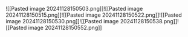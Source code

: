 ![[Pasted image 20241128150503.png]]![[Pasted image 20241128150515.png]]![[Pasted image 20241128150522.png]]![[Pasted image 20241128150530.png]]![[Pasted image 20241128150538.png]]![[Pasted image 20241128150552.png]]